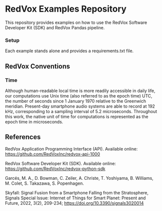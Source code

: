 # RedVox Examples Repository

This repository provides examples on how to use the RedVox Software Developer Kit (SDK) and RedVox Pandas pipeline.

### Setup

Each example stands alone and provides a requirements.txt file.

## RedVox Conventions
### Time
Although human-readable local time is more readily accessible in daily life, 
our computations use Unix time (also referred to as the epoch time) UTC, 
the number of seconds since 1 January 1970 relative to the Greenwich meridian. 
Present-day smartphone audio systems are able to record at 192 kHz, 
corresponding to a sampling interval of 5.2 microseconds. 
Throughout this work, the native unit of time for computations is represented as the epoch time in microseconds.

## References

RedVox Application Programming Interface (API). Available online: https://github.com/RedVoxInc/redvox-api-1000

RedVox Software Developer Kit (SDK). Available online: https://github.com/RedVoxInc/redvox-python-sdk

Garcés, M. A., D. Bowman, C. Zeiler, A. Christe, T. Yoshiyama, 
B. Williams, M. Colet, S. Takazawa, S. Popenhagen. 

Skyfall: Signal Fusion from a Smartphone Falling from the Stratosphere, 
Signals Special Issue: Internet of Things for Smart Planet: Present and Future, 2022, 
3(2), 209-234; https://doi.org/10.3390/signals3020014



